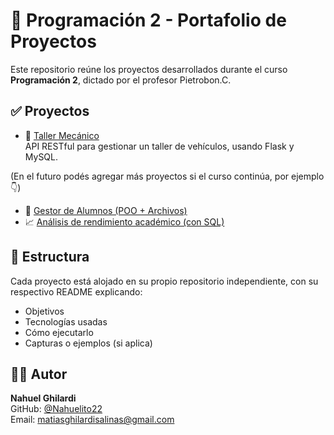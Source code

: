 # 📘 Programación 2 - Portafolio de Proyectos

Este repositorio reúne los proyectos desarrollados durante el curso **Programación 2**, dictado por el profesor Pietrobon.C.

## ✅ Proyectos

- 🔧 [Taller Mecánico](https://github.com/Nahuelito22/Programacion_2-Taller_Mecanico)  
  API RESTful para gestionar un taller de vehículos, usando Flask y MySQL.

(En el futuro podés agregar más proyectos si el curso continúa, por ejemplo 👇)

- 📁 [Gestor de Alumnos (POO + Archivos)](link-al-repo)
- 📈 [Análisis de rendimiento académico (con SQL)](link-al-repo)

## 📂 Estructura

Cada proyecto está alojado en su propio repositorio independiente, con su respectivo README explicando:

- Objetivos
- Tecnologías usadas
- Cómo ejecutarlo
- Capturas o ejemplos (si aplica)

## 👨‍💻 Autor

**Nahuel Ghilardi**  
GitHub: [@Nahuelito22](https://github.com/Nahuelito22)  
Email: matiasghilardisalinas@gmail.com
